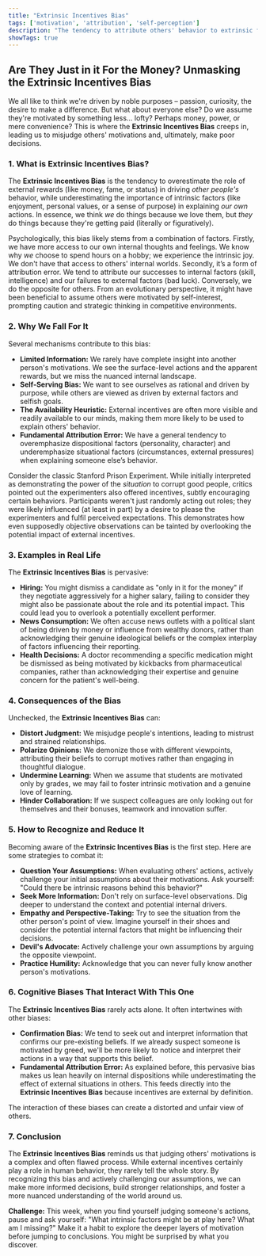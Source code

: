 ```yaml
---
title: "Extrinsic Incentives Bias"
tags: ['motivation', 'attribution', 'self-perception']
description: "The tendency to attribute others' behavior to extrinsic factors while attributing one's own behavior to intrinsic factors."
showTags: true
---
```


## Are They Just in it For the Money? Unmasking the Extrinsic Incentives Bias

We all like to think we're driven by noble purposes – passion, curiosity, the desire to make a difference. But what about everyone else? Do we assume they're motivated by something less… lofty? Perhaps money, power, or mere convenience? This is where the **Extrinsic Incentives Bias** creeps in, leading us to misjudge others' motivations and, ultimately, make poor decisions.

### 1. What is Extrinsic Incentives Bias?

The **Extrinsic Incentives Bias** is the tendency to overestimate the role of external rewards (like money, fame, or status) in driving *other people's* behavior, while underestimating the importance of intrinsic factors (like enjoyment, personal values, or a sense of purpose) in explaining *our own* actions. In essence, we think *we* do things because we love them, but *they* do things because they're getting paid (literally or figuratively).

Psychologically, this bias likely stems from a combination of factors. Firstly, we have more access to our own internal thoughts and feelings. We know why *we* choose to spend hours on a hobby; we experience the intrinsic joy. We don't have that access to others' internal worlds. Secondly, it’s a form of attribution error. We tend to attribute our successes to internal factors (skill, intelligence) and our failures to external factors (bad luck). Conversely, we do the opposite for others. From an evolutionary perspective, it might have been beneficial to assume others were motivated by self-interest, prompting caution and strategic thinking in competitive environments.

### 2. Why We Fall For It

Several mechanisms contribute to this bias:

*   **Limited Information:** We rarely have complete insight into another person's motivations. We see the surface-level actions and the apparent rewards, but we miss the nuanced internal landscape.
*   **Self-Serving Bias:** We want to see ourselves as rational and driven by purpose, while others are viewed as driven by external factors and selfish goals.
*   **The Availability Heuristic:** External incentives are often more visible and readily available to our minds, making them more likely to be used to explain others' behavior.
*   **Fundamental Attribution Error:** We have a general tendency to overemphasize dispositional factors (personality, character) and underemphasize situational factors (circumstances, external pressures) when explaining someone else’s behavior.

Consider the classic Stanford Prison Experiment. While initially interpreted as demonstrating the power of the *situation* to corrupt good people, critics pointed out the experimenters also offered incentives, subtly encouraging certain behaviors. Participants weren't just randomly acting out roles; they were likely influenced (at least in part) by a desire to please the experimenters and fulfil perceived expectations. This demonstrates how even supposedly objective observations can be tainted by overlooking the potential impact of external incentives.

### 3. Examples in Real Life

The **Extrinsic Incentives Bias** is pervasive:

*   **Hiring:** You might dismiss a candidate as "only in it for the money" if they negotiate aggressively for a higher salary, failing to consider they might also be passionate about the role and its potential impact. This could lead you to overlook a potentially excellent performer.
*   **News Consumption:** We often accuse news outlets with a political slant of being driven by money or influence from wealthy donors, rather than acknowledging their genuine ideological beliefs or the complex interplay of factors influencing their reporting.
*   **Health Decisions:** A doctor recommending a specific medication might be dismissed as being motivated by kickbacks from pharmaceutical companies, rather than acknowledging their expertise and genuine concern for the patient's well-being.

### 4. Consequences of the Bias

Unchecked, the **Extrinsic Incentives Bias** can:

*   **Distort Judgment:** We misjudge people's intentions, leading to mistrust and strained relationships.
*   **Polarize Opinions:** We demonize those with different viewpoints, attributing their beliefs to corrupt motives rather than engaging in thoughtful dialogue.
*   **Undermine Learning:** When we assume that students are motivated only by grades, we may fail to foster intrinsic motivation and a genuine love of learning.
*   **Hinder Collaboration:** If we suspect colleagues are only looking out for themselves and their bonuses, teamwork and innovation suffer.

### 5. How to Recognize and Reduce It

Becoming aware of the **Extrinsic Incentives Bias** is the first step. Here are some strategies to combat it:

*   **Question Your Assumptions:** When evaluating others' actions, actively challenge your initial assumptions about their motivations. Ask yourself: "Could there be intrinsic reasons behind this behavior?"
*   **Seek More Information:** Don't rely on surface-level observations. Dig deeper to understand the context and potential internal drivers.
*   **Empathy and Perspective-Taking:** Try to see the situation from the other person's point of view. Imagine yourself in their shoes and consider the potential internal factors that might be influencing their decisions.
*   **Devil's Advocate:** Actively challenge your own assumptions by arguing the opposite viewpoint.
*   **Practice Humility:** Acknowledge that you can never fully know another person's motivations.

### 6. Cognitive Biases That Interact With This One

The **Extrinsic Incentives Bias** rarely acts alone. It often intertwines with other biases:

*   **Confirmation Bias:** We tend to seek out and interpret information that confirms our pre-existing beliefs. If we already suspect someone is motivated by greed, we'll be more likely to notice and interpret their actions in a way that supports this belief.
*   **Fundamental Attribution Error:** As explained before, this pervasive bias makes us lean heavily on internal dispositions while underestimating the effect of external situations in others. This feeds directly into the **Extrinsic Incentives Bias** because incentives are external by definition.

The interaction of these biases can create a distorted and unfair view of others.

### 7. Conclusion

The **Extrinsic Incentives Bias** reminds us that judging others' motivations is a complex and often flawed process. While external incentives certainly play a role in human behavior, they rarely tell the whole story. By recognizing this bias and actively challenging our assumptions, we can make more informed decisions, build stronger relationships, and foster a more nuanced understanding of the world around us.

**Challenge:** This week, when you find yourself judging someone's actions, pause and ask yourself: "What intrinsic factors might be at play here? What am I missing?" Make it a habit to explore the deeper layers of motivation before jumping to conclusions. You might be surprised by what you discover.

